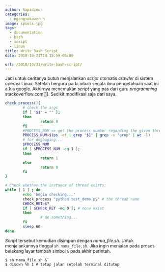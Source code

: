 ```yaml
---
author: hapidznur
categories:
  - ngangsukaweruh
image: spools.jpg
tags:
  - documentation
  - bash
  - script
  - linux
title: Write Bash Script
date: 2018-10-31T14:15:59-06:00

url: /2018/10/31/write-bash-script/
---
```



Jadi untuk ceritanya butuh menjalankan _script_ otomatis _crawler_ di sistem operasi Linux. Setelah berguru pada mbah segala ilmu pengetahuan saat ini a.k.a google. Akhirnya menemukan _script_ yang pas dari guru _programming_ stackoverflow.com[[1]]. Sedikit modifikasi saja dari saya. 

```bash
check_process(){
        # check the args
        if [ "$1" = "" ];
        then
                return 0
        fi
        #PROCESS_NUM => get the process number regarding the given thread name
        PROCESS_NUM=$(ps -ef | grep "$1" | grep -v "grep" | wc -l)
        # for degbuging...
        $PROCESS_NUM
        if [ $PROCESS_NUM -eq 1 ];
        then
                return 1
        else
                return 0
        fi
}

# Check whether the instance of thread exists:
while [ 1 ] ; do
        echo 'begin checking...'
        check_process "python test_demo.py" # the thread name
        CHECK_RET=$?
        if [ $CHECK_RET -eq 0 ]; # none exist
        then
                # do something...
        fi
        sleep 60
done
```

_Script_ tersebut kemudian disimpan dengan *nama_file.sh*. Untuk menjalankannya tinggal `sh nama_file.sh`. Jika ingin menjalan pada proses belakang layar tambah simbol `&` pada akhir perintah. 
```
$ sh nama_file.sh &`
$ disown %h 1 # tetap jalan setelah terminal ditutup
```

[1]: https://stackoverflow.com/questions/7708715/check-if-program-is-running-with-bash-shell-script
